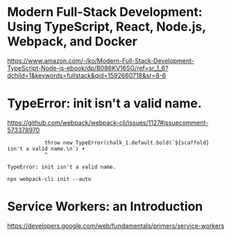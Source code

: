 # Modern Full-Stack Development: Using TypeScript, React, Node.js, Webpack, and Docker #

<https://www.amazon.com/-/ko/Modern-Full-Stack-Development-TypeScript-Node-js-ebook/dp/B086KV16SG/ref=sr_1_6?dchild=1&keywords=fullstack&qid=1592660718&sr=8-6>


# TypeError: init isn't a valid name. #

<https://github.com/webpack/webpack-cli/issues/1127#issuecomment-573378970>

```
            throw new TypeError(chalk_1.default.bold(`${scaffold} isn't a valid name.\n`) +
            ^

TypeError: init isn't a valid name.
```

```shell
npx webpack-cli init --auto
```

# Service Workers: an Introduction #

<https://developers.google.com/web/fundamentals/primers/service-workers>
